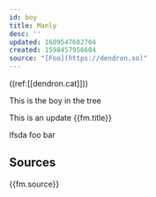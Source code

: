 ```yaml
---
id: boy
title: Manly
desc: ''
updated: 1609547682704
created: 1598457956604
source: "[Foo](https://dendron.so)"
---
```

((ref:[[dendron.cat]]))

This is the boy in the tree

This is an update {{fm.title}}

lfsda foo bar

## Sources
{{fm.source}}
